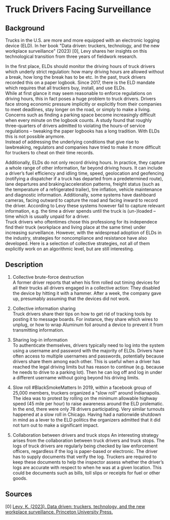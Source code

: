 # Truck Drivers Facing Surveillance

## Background

Trucks in the U.S. are more and more equipped with an electronic logging device (ELD). In her book "Data driven: truckers, technology, and the new workplace surveillance" (2023) [0], Levy shares her insights on this technological transition from three years of fieldwork research. 

In the first place, ELDs should monitor the driving hours of truck drivers which underly strict regulation: how many driving hours are allowed without a break, how long the break has to be etc. In the past, truck drivers recorded this on a paper logbook. Since 2017, there is the ELD mandate which requires that all truckers buy, install, and use ELDs.  
While at first glance it may seem reasonable to enforce regulations on driving hours, this in fact poses a huge problem to truck drivers. Drivers face strong economic pressure implicitly or explicitly from their companies to meet deadlines, stay longer on the road, or simply to make a living. Concerns such as finding a parking space become increasingly difficult when every minute on the logbook counts. A study found that roughly three-quarters of drivers admitted to violating the hours-of service regulations – tweaking the paper logbooks has a long tradition. With ELDs this is not possible anymore.  
Instead of addressing the underlying conditions that give rise to lawbreaking, regulators and companies have tried to make it more difficult for truckers to cheat on their time records.

Additionally, ELDs do not only record driving hours. In practice, they capture a whole range of other information, far beyond driving hours. It can include a driver’s fuel efficiency and idling time, speed, geolocation and geofencing (notifying a dispatcher if a truck has departed from a predetermined route), lane departures and braking/acceleration patterns, freight status (such as the temperature of a refrigerated trailer), tire inflation, vehicle maintenance and diagnostic information. Additionally, some systems have dashboard cameras, facing outward to capture the road and facing inward to record the driver. 
According to Levy these systems however fail to capture relevant information, e.g. the time a driver spends until the truck is (un-)loaded – time which is usually unpaid for a driver.  
Truck drivers who oftentimes chose this professiong for its independece find their truck (workplace and living place at the same time) under increasing surveillance. However, with the widespread adoption of ELDs in the industry, strategies for noncompliance and resistance have also developed. Here is a selection of collective strategies, not all of them explicitly work on an algorithmic level, but are still interesting. 

## Description

1. Collective brute-force destruction    
A former driver reports that when his firm rolled out timing devices for all their trucks all drivers engaged in a collective action: They disabled the device by hitting it with a hammer. After a week, the company gave up, presumably assuming that the devices did not work.  

2. Collective information sharing  
Truck drivers share their tips on how to get rid of tracking tools by posting it to message boards. For instance, they share which wires to unplug, or how to wrap Aluminum foil around a device to prevent it from transmitting information. 

3. Sharing log-in information  
To authenticate themselves, drivers typically need to log into the system using a username and password with the majority of ELDs. Drivers have often access to multiple usernames and passwords, potentially because drivers share them among each other. This is useful when a driver has reached the legal driving limits but has reason to continue (e.g. because he needs to drive to a parking lot). Then he can log off and log in under a different username without going beyond his driving limits. 

4. Slow roll #BlackSmokeMatters
In 2019, within a facebook group of 25,000 members, truckers organized a "slow roll" around Indianapolis. The idea was to protest by rolling on the minimum allowable highway speed (45 mile per hour) to raise awareness around the ELD prolematic. In the end, there were only 78 drivers participating. Very similar turnouts happened at a slow roll in Chicago. Having had a nationwide shutdown in mind as a lever to the ELD politics the organizers admitted that it did not turn out to make a significant impact. 

5. Collaboration between drivers and truck stops
An interesting strategy arises from the collaboration between truck drivers and truck stops. The logs of truck drivers are regularly being checked by law enforcement officers, regardless if the log is paper-based or electronic. The driver has to supply documents that verify the log. Truckers are required to keep these documents to help the inspector assess whether the driver’s logs are accurate with respect to when he was at a given location. This could be documents such as bills, toll slips or receipts for fuel or other goods. 


## Sources

[0] [Levy, K. (2023). Data driven: truckers, technology, and the new workplace surveillance. Princeton University Press.](
https://doi.org/10.1515/9780691241012)